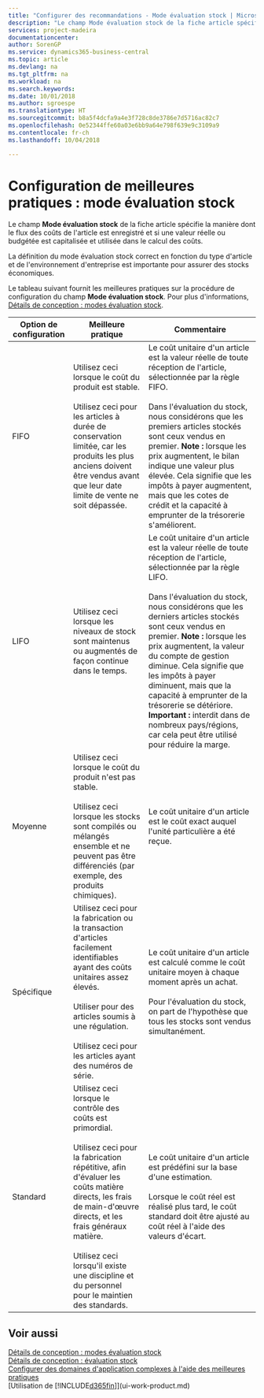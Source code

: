 ```yaml
---
title: "Configurer des recommandations - Mode évaluation stock | Microsoft Docs"
description: "Le champ Mode évaluation stock de la fiche article spécifie la manière dont le flux des coûts de l'article est enregistré et si une valeur réelle ou budgétée est capitalisée et utilisée dans le calcul des coûts."
services: project-madeira
documentationcenter: 
author: SorenGP
ms.service: dynamics365-business-central
ms.topic: article
ms.devlang: na
ms.tgt_pltfrm: na
ms.workload: na
ms.search.keywords: 
ms.date: 10/01/2018
ms.author: sgroespe
ms.translationtype: HT
ms.sourcegitcommit: b8a5f4dcfa9a4e3f728c8de3786e7d5716ac82c7
ms.openlocfilehash: 0e52344ffe60a03e6bb9a64e798f639e9c3109a9
ms.contentlocale: fr-ch
ms.lasthandoff: 10/04/2018

---
```

# <a name="setup-best-practices-costing-method"></a>Configuration de meilleures pratiques : mode évaluation stock
Le champ **Mode évaluation stock** de la fiche article spécifie la manière dont le flux des coûts de l'article est enregistré et si une valeur réelle ou budgétée est capitalisée et utilisée dans le calcul des coûts.  

 La définition du mode évaluation stock correct en fonction du type d'article et de l'environnement d'entreprise est importante pour assurer des stocks économiques.  

 Le tableau suivant fournit les meilleures pratiques sur la procédure de configuration du champ **Mode évaluation stock**. Pour plus d'informations, [Détails de conception : modes évaluation stock](design-details-costing-methods.md).  

|Option de configuration|Meilleure pratique|Commentaire|  
|------------------|-------------------|-------------|  
|FIFO|Utilisez ceci lorsque le coût du produit est stable.<br /><br /> Utilisez ceci pour les articles à durée de conservation limitée, car les produits les plus anciens doivent être vendus avant que leur date limite de vente ne soit dépassée.|Le coût unitaire d'un article est la valeur réelle de toute réception de l'article, sélectionnée par la règle FIFO.<br /><br /> Dans l'évaluation du stock, nous considérons que les premiers articles stockés sont ceux vendus en premier. **Note :** lorsque les prix augmentent, le bilan indique une valeur plus élevée. Cela signifie que les impôts à payer augmentent, mais que les cotes de crédit et la capacité à emprunter de la trésorerie s'améliorent.|  
|LIFO|Utilisez ceci lorsque les niveaux de stock sont maintenus ou augmentés de façon continue dans le temps.|Le coût unitaire d'un article est la valeur réelle de toute réception de l'article, sélectionnée par la règle LIFO.<br /><br /> Dans l'évaluation du stock, nous considérons que les derniers articles stockés sont ceux vendus en premier. **Note :** lorsque les prix augmentent, la valeur du compte de gestion diminue. Cela signifie que les impôts à payer diminuent, mais que la capacité à emprunter de la trésorerie se détériore. **Important :** interdit dans de nombreux pays/régions, car cela peut être utilisé pour réduire la marge.|  
|Moyenne|Utilisez ceci lorsque le coût du produit n'est pas stable.<br /><br /> Utilisez ceci lorsque les stocks sont compilés ou mélangés ensemble et ne peuvent pas être différenciés (par exemple, des produits chimiques).|Le coût unitaire d'un article est le coût exact auquel l'unité particulière a été reçue.|  
|Spécifique|Utilisez ceci pour la fabrication ou la transaction d'articles facilement identifiables ayant des coûts unitaires assez élevés.<br /><br /> Utiliser pour des articles soumis à une régulation.<br /><br /> Utilisez ceci pour les articles ayant des numéros de série.|Le coût unitaire d'un article est calculé comme le coût unitaire moyen à chaque moment après un achat.<br /><br /> Pour l'évaluation du stock, on part de l'hypothèse que tous les stocks sont vendus simultanément.|  
|Standard|Utilisez ceci lorsque le contrôle des coûts est primordial.<br /><br /> Utilisez ceci pour la fabrication répétitive, afin d'évaluer les coûts matière directs, les frais de main-d'œuvre directs, et les frais généraux matière.<br /><br /> Utilisez ceci lorsqu'il existe une discipline et du personnel pour le maintien des standards.|Le coût unitaire d'un article est prédéfini sur la base d'une estimation.<br /><br /> Lorsque le coût réel est réalisé plus tard, le coût standard doit être ajusté au coût réel à l'aide des valeurs d'écart.|  

## <a name="see-also"></a>Voir aussi  
 [Détails de conception : modes évaluation stock](design-details-costing-methods.md)   
 [Détails de conception : évaluation stock](design-details-inventory-costing.md)   
 [Configurer des domaines d'application complexes à l'aide des meilleures pratiques](set-up-complex-application-areas-using-best-practices.md)  
 [Utilisation de [!INCLUDE[d365fin](includes/d365fin_md.md)]](ui-work-product.md)

